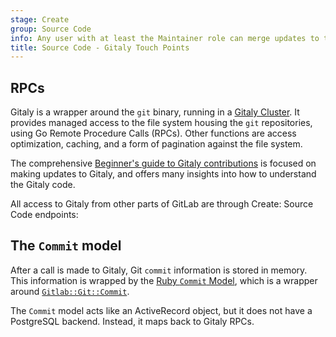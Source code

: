 ```yaml
---
stage: Create
group: Source Code
info: Any user with at least the Maintainer role can merge updates to this content. For details, see https://docs.gitlab.com/ee/development/development_processes.html#development-guidelines-review.
title: Source Code - Gitaly Touch Points
---
```


## RPCs

Gitaly is a wrapper around the `git` binary, running in a [Gitaly Cluster](../../../administration/gitaly/index.md). It provides managed access to the file system housing the `git` repositories, using Go Remote Procedure Calls (RPCs). Other functions are access optimization, caching, and a form of pagination against the file system.

The comprehensive [Beginner's guide to Gitaly contributions](https://gitlab.com/gitlab-org/gitaly/-/blob/master/doc/beginners_guide.md) is focused on making updates to Gitaly, and offers many insights into how to understand the Gitaly code.

All access to Gitaly from other parts of GitLab are through Create: Source Code endpoints:

## The `Commit` model

After a call is made to Gitaly, Git `commit` information is stored in memory. This information is wrapped by the [Ruby `Commit` Model](https://gitlab.com/gitlab-org/gitlab/-/blob/master/app/models/commit.rb), which is a wrapper around [`Gitlab::Git::Commit`](https://gitlab.com/gitlab-org/gitlab/-/blob/master/lib/gitlab/git/commit.rb).

The `Commit` model acts like an ActiveRecord object, but it does not have a PostgreSQL backend. Instead, it maps back to Gitaly RPCs.
